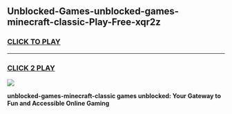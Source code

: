 
## Unblocked-Games-unblocked-games-minecraft-classic-Play-Free-xqr2z
<h3>
<a href="https://premium76.site?title=unblocked-games-minecraft-classic&ref=22A">CLICK TO PLAY</a></h3>
<hr>

<h3>
<a href="https://premium76.site?title=unblocked-games-minecraft-classic&ref=22A">CLICK 2 PLAY</a>
  
</h3>

<a href="https://premium76.site?title=unblocked-games-minecraft-classic&ref=22A"><img src="https://clearcache.store/games.png"></a>


**unblocked-games-minecraft-classic games unblocked: Your Gateway to Fun and Accessible Online Gaming**
